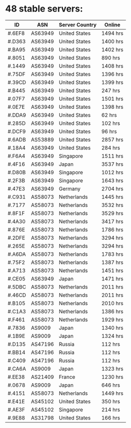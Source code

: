 # 48 stable servers:

| ID | ASN | Server Country | Online |
| ------ | ------ | ------ | ------ |
| #.6EF8 | AS63949 | United States | 1494 hrs |
| #.D363 | AS63949 | United States | 1400 hrs |
| #.BA95 | AS63949 | United States | 1402 hrs |
| #.8051 | AS63949 | United States | 890 hrs |
| #.1449 | AS63949 | United States | 1408 hrs |
| #.75DF | AS63949 | United States | 1396 hrs |
| #.39CD | AS63949 | United States | 1399 hrs |
| #.B445 | AS63949 | United States | 247 hrs |
| #.07F7 | AS63949 | United States | 1501 hrs |
| #.0E7E | AS63949 | United States | 1398 hrs |
| #.DDA9 | AS63949 | United States | 62 hrs |
| #.285D | AS63949 | United States | 102 hrs |
| #.DCF9 | AS63949 | United States | 96 hrs |
| #.6ADB | AS53889 | United States | 2857 hrs |
| #.18A4 | AS63949 | United States | 284 hrs |
| #.F6A4 | AS63949 | Singapore | 1511 hrs |
| #.4F16 | AS63949 | Japan | 3537 hrs |
| #.D80B | AS63949 | Singapore | 1012 hrs |
| #.2F3B | AS63949 | Singapore | 1643 hrs |
| #.47E3 | AS63949 | Germany | 2704 hrs |
| #.C931 | AS58073 | Netherlands | 1445 hrs |
| #.7177 | AS58073 | Netherlands | 3532 hrs |
| #.8F1F | AS58073 | Netherlands | 3529 hrs |
| #.4A30 | AS58073 | Netherlands | 3417 hrs |
| #.876E | AS58073 | Netherlands | 1786 hrs |
| #.2DFE | AS58073 | Netherlands | 3294 hrs |
| #.265E | AS58073 | Netherlands | 3294 hrs |
| #.A6DA | AS58073 | Netherlands | 1783 hrs |
| #.75F2 | AS58073 | Netherlands | 1387 hrs |
| #.A713 | AS58073 | Netherlands | 1451 hrs |
| #.CE05 | AS63949 | Japan | 1471 hrs |
| #.5DBC | AS58073 | Netherlands | 2011 hrs |
| #.46CD | AS58073 | Netherlands | 2011 hrs |
| #.B105 | AS58073 | Netherlands | 2010 hrs |
| #.C1A3 | AS58073 | Netherlands | 1386 hrs |
| #.F461 | AS58073 | Netherlands | 1929 hrs |
| #.7836 | AS9009 | Japan | 1340 hrs |
| #.1B9E | AS9009 | Japan | 1324 hrs |
| #.D135 | AS47196 | Russia | 112 hrs |
| #.BB14 | AS47196 | Russia | 112 hrs |
| #.C409 | AS47196 | Russia | 112 hrs |
| #.CA6A | AS9009 | Japan | 1323 hrs |
| #.EE38 | AS21409 | France | 1230 hrs |
| #.0678 | AS9009 | Japan | 646 hrs |
| #.4151 | AS58073 | Netherlands | 1449 hrs |
| #.E41E | AS45102 | United States | 350 hrs |
| #.AE3F | AS45102 | Singapore | 214 hrs |
| #.9E88 | AS31798 | United States | 166 hrs |

